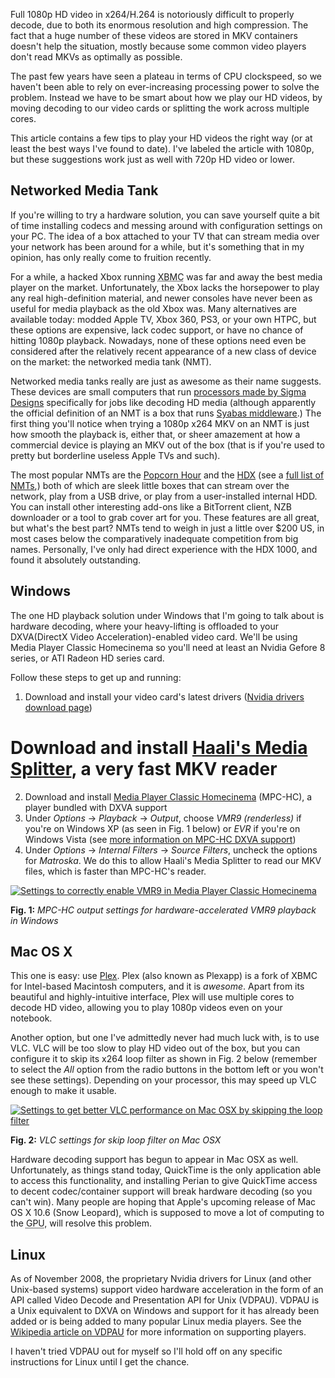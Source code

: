 Full 1080p HD video in x264/H.264 is notoriously difficult to properly decode, due to both its enormous resolution and high compression. The fact that a huge number of these videos are stored in MKV containers doesn't help the situation, mostly because some common video players don't read MKVs as optimally as possible.

The past few years have seen a plateau in terms of CPU clockspeed, so we haven't been able to rely on ever-increasing processing power to solve the problem. Instead we have to be smart about how we play our HD videos, by moving decoding to our video cards or splitting the work across multiple cores.

This article contains a few tips to play your HD videos the right way (or at least the best ways I've found to date). I've labeled the article with 1080p, but these suggestions work just as well with 720p HD video or lower.

Networked Media Tank
--------------------

If you're willing to try a hardware solution, you can save yourself quite a bit of time installing codecs and messing around with configuration settings on your PC. The idea of a box attached to your TV that can stream media over your network has been around for a while, but it's something that in my opinion, has only really come to fruition recently.

For a while, a hacked Xbox running <acronym title="Xbox Media Center">XBMC</acronym> was far and away the best media player on the market. Unfortunately, the Xbox lacks the horsepower to play any real high-definition material, and newer consoles have never been as useful for media playback as the old Xbox was. Many alternatives are available today: modded Apple TV, Xbox 360, PS3, or your own HTPC, but these options are expensive, lack codec support, or have no chance of hitting 1080p playback. Nowadays, none of these options need even be considered after the relatively recent appearance of a new class of device on the market: the networked media tank (NMT).

Networked media tanks really are just as awesome as their name suggests. These devices are small computers that run [processors made by Sigma Designs](http://www.sigmadesigns.com/public/Products/selection_guide/selection_guide.html) specifically for jobs like decoding HD media (although apparently the official definition of an NMT is a box that runs [Syabas middleware](http://www.syabas.com/solution_nmt.html).) The first thing you'll notice when trying a 1080p x264 MKV on an NMT is just how smooth the playback is, either that, or sheer amazement at how a commercial device is playing an MKV out of the box (that is if you're used to pretty but borderline useless Apple TVs and such).

The most popular NMTs are the [Popcorn Hour](http://www.popcornhour.com/) and the [HDX](http://www.hdx1080.com/) (see a [full list of NMTs](http://www.networkedmediatank.com/wiki/index.php/Products),) both of which are sleek little boxes that can stream over the network, play from a USB drive, or play from a user-installed internal HDD. You can install other interesting add-ons like a BitTorrent client, NZB downloader or a tool to grab cover art for you. These features are all great, but what's the best part? NMTs tend to weigh in just a little over $200 US, in most cases below the comparatively inadequate competition from big names. Personally, I've only had direct experience with the HDX 1000, and found it absolutely outstanding.

Windows
-------

The one HD playback solution under Windows that I'm going to talk about is hardware decoding, where your heavy-lifting is offloaded to your DXVA(DirectX Video Acceleration)-enabled video card. We'll be using Media Player Classic Homecinema so you'll need at least an Nvidia Gefore 8 series, or ATI Radeon HD series card.

Follow these steps to get up and running:

1. Download and install your video card's latest drivers ([Nvidia drivers download page](http://www.Nvidia.com/Download/index.aspx?lang=en-us))
# Download and install [Haali's Media Splitter](http://haali.cs.msu.ru/mkv/), a very fast MKV reader
2. Download and install [Media Player Classic Homecinema](http://mpc-hc.sourceforge.net/) (MPC-HC), a player bundled with DXVA support
3. Under _Options_ &rarr; _Playback_ &rarr; _Output_, choose _VMR9 (renderless)_ if you're on Windows XP (as seen in Fig. 1 below) or _EVR_ if you're on Windows Vista (see [more information on MPC-HC DXVA support](http://mpc-hc.sourceforge.net/DXVASupport.html))
4. Under _Options_ &rarr; _Internal Filters_ &rarr; _Source Filters_, uncheck the options for _Matroska_. We do this to allow Haali's Media Splitter to read our MKV files, which is faster than MPC-HC's reader.

<div class="figure">
    <a href="https://d25zpof2afwnhk.cloudfront.net/how-to-play-1080p-hd-video-encoded-with-x264-in-an-mkv-container/mpc-hc-options-vmr9.png" title="Link to full-size image"><img src="https://d25zpof2afwnhk.cloudfront.net/how-to-play-1080p-hd-video-encoded-with-x264-in-an-mkv-container/mpc-hc-options-vmr9-small.png" alt="Settings to correctly enable VMR9 in Media Player Classic Homecinema" /></a>
    <p><strong>Fig. 1:</strong> <em>MPC-HC output settings for hardware-accelerated VMR9 playback in Windows</em></p>
</div>

Mac OS X
--------

This one is easy: use [Plex](http://plexapp.com/). Plex (also known as Plexapp) is a fork of XBMC for Intel-based Macintosh computers, and it is _awesome_. Apart from its beautiful and highly-intuitive interface, Plex will use multiple cores to decode HD video, allowing you to play 1080p videos even on your notebook.

Another option, but one I've admittedly never had much luck with, is to use VLC. VLC will be too slow to play HD video out of the box, but you can configure it to skip its x264 loop filter as shown in Fig. 2 below (remember to select the _All_ option from the radio buttons in the bottom left or you won't see these settings). Depending on your processor, this may speed up VLC enough to make it usable.

<div class="figure">
    <a href="https://d25zpof2afwnhk.cloudfront.net/how-to-play-1080p-hd-video-encoded-with-x264-in-an-mkv-container/vlc-options-skip-loop-filter.png" title="Link to full-size image"><img src="https://d25zpof2afwnhk.cloudfront.net/how-to-play-1080p-hd-video-encoded-with-x264-in-an-mkv-container/vlc-options-skip-loop-filter-small.png" alt="Settings to get better VLC performance on Mac OSX by skipping the loop filter" /></a>
    <p><strong>Fig. 2:</strong> <em>VLC settings for skip loop filter on Mac OSX</em></p>
</div>

Hardware decoding support has begun to appear in Mac OSX as well. Unfortunately, as things stand today, QuickTime is the only application able to access this functionality, and installing Perian to give QuickTime access to decent codec/container support will break hardware decoding (so you can't win). Many people are hoping that Apple's upcoming release of Mac OS X 10.6 (Snow Leopard), which is supposed to move a lot of computing to the <acronym title="Graphics Processing Unit">GPU</acronym>, will resolve this problem.

Linux
-----

As of November 2008, the proprietary Nvidia drivers for Linux (and other Unix-based systems) support video hardware acceleration in the form of an API called Video Decode and Presentation API for Unix (VDPAU). VDPAU is a Unix equivalent to DXVA on Windows and support for it has already been added or is being added to many popular Linux media players. See the [Wikipedia article on VDPAU](http://en.wikipedia.org/wiki/VDPAU) for more information on supporting players.

I haven't tried VDPAU out for myself so I'll hold off on any specific instructions for Linux until I get the chance.

